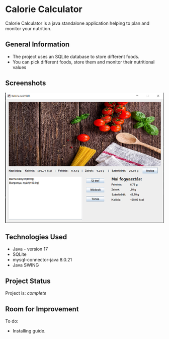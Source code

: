 # Calorie Calculator
Calorie Calculator is a java standalone application helping to plan and monitor your nutrition.

## General Information
- The project uses an SQLite database to store different foods.
- You can pick different foods, store them and monitor their nutritional values


## Screenshots
![Main Screen](./resources/calorie-counter-main-window.jpg)

## Technologies Used
- Java - version 17
- SQLite
- mysql-connector-java 8.0.21
- Java SWING

## Project Status
Project is: _complete_

## Room for Improvement

To do:
- Installing guide.


